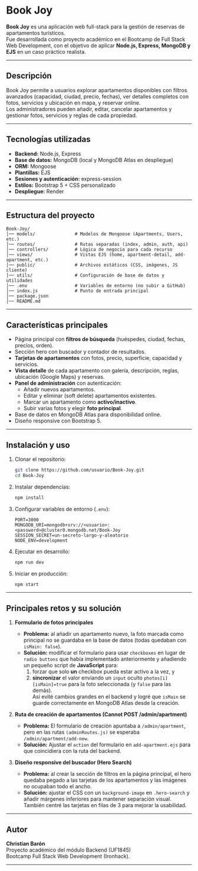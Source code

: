 # Book Joy

**Book Joy** es una aplicación web full-stack para la gestión de reservas de apartamentos turísticos.  
Fue desarrollada como proyecto académico en el Bootcamp de Full Stack Web Development, con el objetivo de aplicar **Node.js, Express, MongoDB y EJS** en un caso práctico realista.

---

## Descripción

Book Joy permite a usuarios explorar apartamentos disponibles con filtros avanzados (capacidad, ciudad, precio, fechas), ver detalles completos con fotos, servicios y ubicación en mapa, y reservar online.  
Los administradores pueden añadir, editar, cancelar apartamentos y gestionar fotos, servicios y reglas de cada propiedad.

---

## Tecnologías utilizadas

- **Backend:** Node.js, Express
- **Base de datos:** MongoDB (local y MongoDB Atlas en despliegue)
- **ORM:** Mongoose
- **Plantillas:** EJS
- **Sesiones y autenticación:** express-session
- **Estilos:** Bootstrap 5 + CSS personalizado
- **Despliegue:** Render

---

## Estructura del proyecto

```
Book-Joy/
│── models/               # Modelos de Mongoose (Apartments, Users, etc.)
│── routes/               # Rutas separadas (index, admin, auth, api)
│── controllers/          # Lógica de negocio para cada recurso
│── views/                # Vistas EJS (home, apartment-detail, add-apartment, etc.)
│── public/               # Archivos estáticos (CSS, imágenes, JS cliente)
│── utils/                # Configuración de base de datos y utilidades
│── .env                  # Variables de entorno (no subir a GitHub)
│── index.js              # Punto de entrada principal
│── package.json
│── README.md
```

---

## Características principales

- Página principal con **filtros de búsqueda** (huéspedes, ciudad, fechas, precios, orden).
- Sección hero con buscador y contador de resultados.
- **Tarjetas de apartamentos** con fotos, precio, superficie, capacidad y servicios.
- **Vista detalle** de cada apartamento con galería, descripción, reglas, ubicación (Google Maps) y reservas.
- **Panel de administración** con autenticación:
  - Añadir nuevos apartamentos.
  - Editar y eliminar (soft delete) apartamentos existentes.
  - Marcar un apartamento como **activo/inactivo**.
  - Subir varias fotos y elegir **foto principal**.
- Base de datos en MongoDB Atlas para disponibilidad online.
- Diseño responsive con Bootstrap 5.

---

## Instalación y uso

1. Clonar el repositorio:  
   ```bash
   git clone https://github.com/usuario/Book-Joy.git
   cd Book-Joy
   ```

2. Instalar dependencias:  
   ```bash
   npm install
   ```

3. Configurar variables de entorno (`.env`):  
   ```env
   PORT=3000
   MONGODB_URI=mongodb+srv://<usuario>:<password>@cluster0.mongodb.net/Book-Joy
   SESSION_SECRET=un-secreto-largo-y-aleatorio
   NODE_ENV=development
   ```

4. Ejecutar en desarrollo:  
   ```bash
   npm run dev
   ```

5. Iniciar en producción:  
   ```bash
   npm start
   ```

---

## Principales retos y su solución
 
1. **Formulario de fotos principales**  
   - **Problema:** al añadir un apartamento nuevo, la foto marcada como principal no se guardaba en la base de datos (todas quedaban con `isMain: false`).  
   - **Solución:** modificar el formulario para usar `checkboxes` en lugar de `radio buttons` que había implementado anteriormente y añadiendo un pequeño script de **JavaScript** para:
      1) forzar que solo **un** checkbox pueda estar activo a la vez, y  
      2) **sincronizar** el valor enviando un `input` oculto `photos[i][isMain]=true` para la foto seleccionada (y `false` para las demás).  
     Así evité cambios grandes en el backend y logré que `isMain` se guarde correctamente en MongoDB Atlas desde la creación.  
   

2. **Ruta de creación de apartamentos (Cannot POST /admin/apartment)**  
   - **Problema:** El formulario de creación apuntaba a `/admin/apartment`, pero en las rutas `(adminRoutes.js)` se esperaba `/admin/apartment/add-new`.  
   - **Solución:** Ajustar el `action` del formulario en `add-apartment.ejs` para que coincidiera con la ruta del backend. 

3. **Diseño responsive del buscador (Hero Search)**  
   - **Problema:** al crear la sección de filtros en la página principal, el hero quedaba pegado a las tarjetas de los apartamentos y las imágenes no ocupaban todo el ancho.  
   - **Solución:** ajustar el CSS con un `background-image` en `.hero-search` y añadir márgenes inferiores para mantener separación visual. También centré las tarjetas en filas de 3 para mejorar la usabilidad.  
 
---

## Autor

**Christian Barón**  
Proyecto académico del módulo Backend (UF1845)  
Bootcamp Full Stack Web Development (Ironhack).

---

